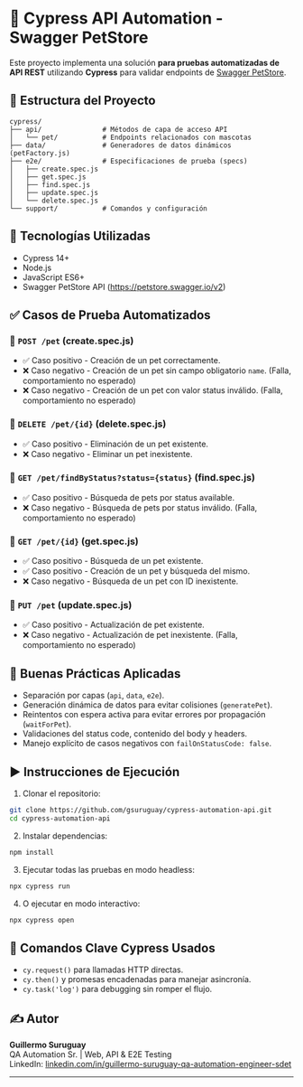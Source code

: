 # 🧪 Cypress API Automation - Swagger PetStore

Este proyecto implementa una solución **para pruebas automatizadas de API REST** utilizando **Cypress** para validar endpoints de [Swagger PetStore](https://petstore.swagger.io/).

## 📁 Estructura del Proyecto

```
cypress/
├── api/               # Métodos de capa de acceso API
│   └── pet/           # Endpoints relacionados con mascotas
├── data/              # Generadores de datos dinámicos (petFactory.js)
├── e2e/               # Especificaciones de prueba (specs)
│   ├── create.spec.js
│   ├── get.spec.js
│   ├── find.spec.js
│   ├── update.spec.js
│   └── delete.spec.js
└── support/           # Comandos y configuración
```

## 🔧 Tecnologías Utilizadas

- Cypress 14+
- Node.js
- JavaScript ES6+
- Swagger PetStore API (https://petstore.swagger.io/v2)

## ✅ Casos de Prueba Automatizados

### 🔹 `POST /pet` (create.spec.js)
- ✅ Caso positivo - Creación de un pet correctamente.
- ❌ Caso negativo - Creación de un pet sin campo obligatorio `name`. (Falla, comportamiento no esperado)
- ❌ Caso negativo - Creación de un pet con valor status inválido. (Falla, comportamiento no esperado)

### 🔹 `DELETE /pet/{id}` (delete.spec.js)
- ✅ Caso positivo - Eliminación de un pet existente.
- ❌ Caso negativo - Eliminar un pet inexistente.

### 🔹 `GET /pet/findByStatus?status={status}` (find.spec.js)
- ✅ Caso positivo - Búsqueda de pets por status available.
- ❌ Caso negativo - Búsqueda de pets por status inválido. (Falla, comportamiento no esperado)

### 🔹 `GET /pet/{id}` (get.spec.js)
- ✅ Caso positivo - Búsqueda de un pet existente.
- ✅ Caso positivo - Creación de un pet y búsqueda del mismo.
- ❌ Caso negativo - Búsqueda de un pet con ID inexistente.

### 🔹 `PUT /pet` (update.spec.js)
- ✅ Caso positivo - Actualización de pet existente.
- ❌ Caso negativo - Actualización de pet inexistente. (Falla, comportamiento no esperado)

## 🧠 Buenas Prácticas Aplicadas

- Separación por capas (`api`, `data`, `e2e`).
- Generación dinámica de datos para evitar colisiones (`generatePet`).
- Reintentos con espera activa para evitar errores por propagación (`waitForPet`).
- Validaciones del status code, contenido del body y headers.
- Manejo explícito de casos negativos con `failOnStatusCode: false`.

## ▶️ Instrucciones de Ejecución

1. Clonar el repositorio:
```bash
git clone https://github.com/gsuruguay/cypress-automation-api.git
cd cypress-automation-api
```

2. Instalar dependencias:
```bash
npm install
```

3. Ejecutar todas las pruebas en modo headless:
```bash
npx cypress run
```

4. O ejecutar en modo interactivo:
```bash
npx cypress open
```

## 🧪 Comandos Clave Cypress Usados

- `cy.request()` para llamadas HTTP directas.
- `cy.then()` y promesas encadenadas para manejar asincronía.
- `cy.task('log')` para debugging sin romper el flujo.

## ✍️ Autor

**Guillermo Suruguay**  
QA Automation Sr. | Web, API & E2E Testing  
LinkedIn: [linkedin.com/in/guillermo-suruguay-qa-automation-engineer-sdet](https://www.linkedin.com/in/guillermo-suruguay-qa-automation-engineer-sdet/)

---
